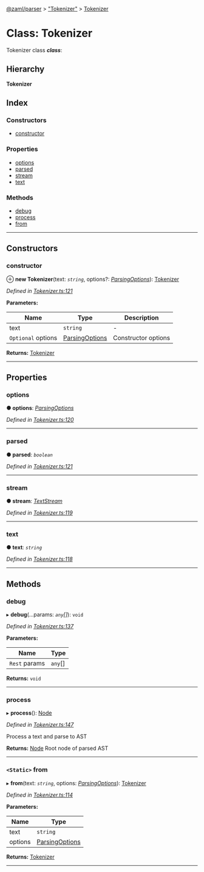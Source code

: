[@zaml/parser](../README.md) > ["Tokenizer"](../modules/_tokenizer_.md) > [Tokenizer](../classes/_tokenizer_.tokenizer.md)

# Class: Tokenizer

Tokenizer class
*__class__*: 

## Hierarchy

**Tokenizer**

## Index

### Constructors

* [constructor](_tokenizer_.tokenizer.md#constructor)

### Properties

* [options](_tokenizer_.tokenizer.md#options)
* [parsed](_tokenizer_.tokenizer.md#parsed)
* [stream](_tokenizer_.tokenizer.md#stream)
* [text](_tokenizer_.tokenizer.md#text)

### Methods

* [debug](_tokenizer_.tokenizer.md#debug)
* [process](_tokenizer_.tokenizer.md#process)
* [from](_tokenizer_.tokenizer.md#from)

---

## Constructors

<a id="constructor"></a>

###  constructor

⊕ **new Tokenizer**(text: *`string`*, options?: *[ParsingOptions](../interfaces/_tokenizer_.parsingoptions.md)*): [Tokenizer](_tokenizer_.tokenizer.md)

*Defined in [Tokenizer.ts:121](https://github.com/nexushubs/zaml-lang/blob/9076d84/packages/zaml-parser/src/Tokenizer.ts#L121)*

**Parameters:**

| Name | Type | Description |
| ------ | ------ | ------ |
| text | `string` |  \- |
| `Optional` options | [ParsingOptions](../interfaces/_tokenizer_.parsingoptions.md) |  Constructor options |

**Returns:** [Tokenizer](_tokenizer_.tokenizer.md)

___

## Properties

<a id="options"></a>

###  options

**● options**: *[ParsingOptions](../interfaces/_tokenizer_.parsingoptions.md)*

*Defined in [Tokenizer.ts:120](https://github.com/nexushubs/zaml-lang/blob/9076d84/packages/zaml-parser/src/Tokenizer.ts#L120)*

___
<a id="parsed"></a>

###  parsed

**● parsed**: *`boolean`*

*Defined in [Tokenizer.ts:121](https://github.com/nexushubs/zaml-lang/blob/9076d84/packages/zaml-parser/src/Tokenizer.ts#L121)*

___
<a id="stream"></a>

###  stream

**● stream**: *[TextStream](_textstream_.textstream.md)*

*Defined in [Tokenizer.ts:119](https://github.com/nexushubs/zaml-lang/blob/9076d84/packages/zaml-parser/src/Tokenizer.ts#L119)*

___
<a id="text"></a>

###  text

**● text**: *`string`*

*Defined in [Tokenizer.ts:118](https://github.com/nexushubs/zaml-lang/blob/9076d84/packages/zaml-parser/src/Tokenizer.ts#L118)*

___

## Methods

<a id="debug"></a>

###  debug

▸ **debug**(...params: *`any`[]*): `void`

*Defined in [Tokenizer.ts:137](https://github.com/nexushubs/zaml-lang/blob/9076d84/packages/zaml-parser/src/Tokenizer.ts#L137)*

**Parameters:**

| Name | Type |
| ------ | ------ |
| `Rest` params | `any`[] |

**Returns:** `void`

___
<a id="process"></a>

###  process

▸ **process**(): [Node](_node_.node.md)

*Defined in [Tokenizer.ts:147](https://github.com/nexushubs/zaml-lang/blob/9076d84/packages/zaml-parser/src/Tokenizer.ts#L147)*

Process a text and parse to AST

**Returns:** [Node](_node_.node.md)
Root node of parsed AST

___
<a id="from"></a>

### `<Static>` from

▸ **from**(text: *`string`*, options: *[ParsingOptions](../interfaces/_tokenizer_.parsingoptions.md)*): [Tokenizer](_tokenizer_.tokenizer.md)

*Defined in [Tokenizer.ts:114](https://github.com/nexushubs/zaml-lang/blob/9076d84/packages/zaml-parser/src/Tokenizer.ts#L114)*

**Parameters:**

| Name | Type |
| ------ | ------ |
| text | `string` |
| options | [ParsingOptions](../interfaces/_tokenizer_.parsingoptions.md) |

**Returns:** [Tokenizer](_tokenizer_.tokenizer.md)

___

